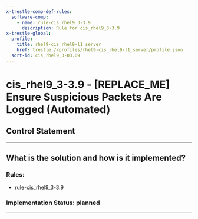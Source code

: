 ```yaml
---
x-trestle-comp-def-rules:
  software-comp:
    - name: rule-cis_rhel9_3-3.9
      description: Rule for cis_rhel9_3-3.9
x-trestle-global:
  profile:
    title: rhel9-cis_rhel9-l1_server
    href: trestle://profiles/rhel9-cis_rhel9-l1_server/profile.json
  sort-id: cis_rhel9_3-03.09
---
```


# cis_rhel9_3-3.9 - \[REPLACE_ME\] Ensure Suspicious Packets Are Logged (Automated)

## Control Statement

______________________________________________________________________

## What is the solution and how is it implemented?

<!-- For implementation status enter one of: implemented, partial, planned, alternative, not-applicable -->

<!-- Note that the list of rules under ### Rules: is read-only and changes will not be captured after assembly to JSON -->

<!-- Add control implementation description here for control: cis_rhel9_3-3.9 -->

### Rules:

  - rule-cis_rhel9_3-3.9

### Implementation Status: planned

______________________________________________________________________
